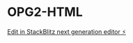 # OPG2-HTML

[Edit in StackBlitz next generation editor ⚡️](https://stackblitz.com/~/github.com/HildusOter/OPG2-HTML)